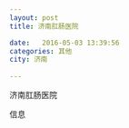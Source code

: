 ```yaml
--- 
layout: post 
title: 济南肛肠医院

date:   2016-05-03 13:39:56 
categories: 其他  
city: 济南
  
--- 
```

   
济南肛肠医院

信息

